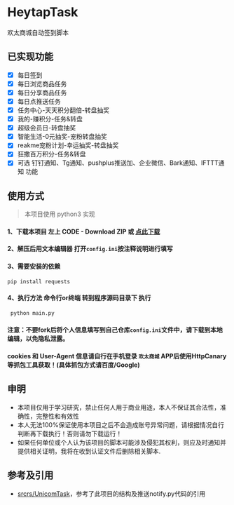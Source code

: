 # HeytapTask
欢太商城自动签到脚本


## 已实现功能

* [x] 每日签到
* [x] 每日浏览商品任务
* [x] 每日分享商品任务
* [x] 每日点推送任务
* [x] 任务中心-天天积分翻倍-转盘抽奖
* [x] 我的-赚积分-任务&转盘
* [x] 超级会员日-转盘抽奖
* [x] 智能生活-0元抽奖-宠粉转盘抽奖
* [x] reakme宠粉计划-幸运抽奖-转盘抽奖
* [x] 狂撒百万积分-任务&转盘
* [x] 可选 钉钉通知、Tg通知、pushplus推送加、企业微信、Bark通知、IFTTT通知 功能

## 使用方式
> 本项目使用 python3 实现
#### 1、下载本项目 左上 CODE - Download ZIP 或 [点此下载](https://github.com/hwkxk/HeytapTask/archive/refs/heads/main.zip)
#### 2、解压后用文本编辑器 打开`config.ini`按注释说明进行填写
#### 3、需要安装的依赖
```
pip install requests 
```
#### 4、执行方法 命令行or终端 转到程序源码目录下 执行
```bash
 python main.py
```

#### 注意：不要fork后将个人信息填写到自己仓库`config.ini`文件中，请下载到本地编辑，以免隐私泄露。
#### cookies 和 User-Agent 信息请自行在手机登录 `欢太商城` APP后使用HttpCanary等抓包工具获取！(具体抓包方式请百度/Google)

## 申明

* 本项目仅用于学习研究，禁止任何人用于商业用途，本人不保证其合法性，准确性，完整性和有效性
* 本人无法100%保证使用本项目之后不会造成账号异常问题，请根据情况自行判断再下载执行！否则请勿下载运行！
* 如果任何单位或个人认为该项目的脚本可能涉及侵犯其权利，则应及时通知并提供相关证明，我将在收到认证文件后删除相关脚本.

## 参考及引用

* [srcrs/UnicomTask](https://github.com/srcrs/UnicomTask)，参考了此项目的结构及推送notify.py代码的引用
